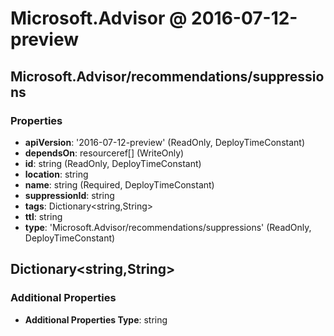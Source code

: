 # Microsoft.Advisor @ 2016-07-12-preview

## Microsoft.Advisor/recommendations/suppressions
### Properties
* **apiVersion**: '2016-07-12-preview' (ReadOnly, DeployTimeConstant)
* **dependsOn**: resourceref[] (WriteOnly)
* **id**: string (ReadOnly, DeployTimeConstant)
* **location**: string
* **name**: string (Required, DeployTimeConstant)
* **suppressionId**: string
* **tags**: Dictionary<string,String>
* **ttl**: string
* **type**: 'Microsoft.Advisor/recommendations/suppressions' (ReadOnly, DeployTimeConstant)

## Dictionary<string,String>
### Additional Properties
* **Additional Properties Type**: string

